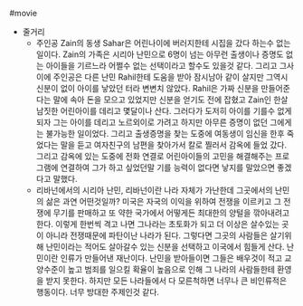 #movie 
- 줄거리
    - 주인공 Zain의 동생 Sahar은 어린나이에 버러지한테 시집을 갔다 하는수 없는 일이다. Zain의 가족은 시리아 난민으로 6명이 넘는 아무런 출생이나 증명도 없는 아이들을 기르느라 어쩔수 없는 선택이라고 할수도 있을것 같다. 그리고 그사이에 주인공은 다른 난민 Rahil한테 도움을 받아 잠시남아 같이 살지만 그역시 신분이 없이 아이를 낳았던 터라 변변치 않았다. Rahil은 가짜 신분을 만들어준다는 말에 속아 돈을 모으고 있었지만 신분을 얻기도 전에 잡혔고 Zain인 한살남짓한 어린아이를 데리고 몇달이나 산다. 그러다가 도저히 아이를 기를수 없게 되자 그는 아이를 데리고 노르외이로 가려고 하지만 아무른 증명이 없던 그에게는 불가능한 일이었다. 그리고 출생증명을 찾는 도중에 여동생이 임신을 한후 죽었다는 말을 듣고 여자친구의 남편을 찾아가서 칼로 찔러서 감옥에 들었 갔다. 그리고 감옥에 있는 도중에 전화 연결로 어린아이들의 고민을 해결해주는 프로그램에 연결하여 그가 하고 싶었던말 기를 능력이 없다면 낳지를 말았으면 좋겠다고 말했다.
    - 리바넌에서의 시리아 난민, 리바넌이란 나라 자체가 가난한데 그곳에서의 난민의 삶은 과연 어떤것일까? 미국은 자국의 이익을 위하여 전쟁을 이르키고 그 전쟁에 무기를 판매하고 또 약한 국가에서 어떻게든 최대한의 양털을 깎아내려고 한다. 이렇게 한번씩 격고 나면 그나라는 초토화가 되고 더 이상은 살수있는 곳이 아니라 전쟁때문에 파탄이난 나라가 된다. 그렇다면 그곳의 사람들은 살기위해 난민이라는 적어도 살아갈수 있는 신분을 선택하고 이국에서 힘들게 산다. 난민이란 인류가 만들어낸 재난이다. 난민을 받아들이면 그들은 배우것이 적고 교양수준이 높고 범죄를 일으킬 확율이 높음으로 인해 그 나라의 사람들한테 환영을 받지 못한다. 하지만 모든 나라들에서 다 모른척하면 너무나 큰 비인류적은 행동이다. 너무 방대한 주제인것 같다.
